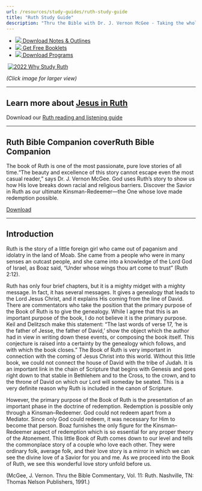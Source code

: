 ```yaml
---
url: /resources/study-guides/ruth-study-guide
title: "Ruth Study Guide"
description: "Thru the Bible with Dr. J. Vernon McGee - Taking the whole Word to the whole world"
---
```





* [*![](http://ttb.org/img/icon-download.png)* Download Notes & Outlines](/docs/default-source/notes-and-outlines_2022/no9_ruth.pdf?sfvrsn=d95d1816_2 "download notes")
* [*![](http://ttb.org/img/icon-document.png)* Get Free Booklets](/resources/electronic-booklets "get free booklets")
* [*![](http://ttb.org/img/icon-youtube-sm.png)* Download Programs](/resources/free-5-year-series-downloads "Listen")







 [![2022 Why Study Ruth](/images/default-source/why-study/2022-why-study-ruth.jpg?sfvrsn=196c1816_0&MaxWidth=450&MaxHeight=&ScaleUp=false&Quality=High&Method=ResizeFitToAreaArguments&Signature=7244CF646EABBE73AA122BC0200589A98FFB7CA4 "2022 Why Study Ruth")](/images/default-source/why-study/2022-why-study-ruth.jpg?sfvrsn=196c1816_0)  

*(Click image for larger view)*




---


## Learn more about [Jesus in Ruth](https://ttb.org/images/default-source/jesus-in/ttb_jesus-in-ruth62b04881-9334-4900-b4da-6a5b628221d2)
Download our [Ruth reading and listening guide](/docs/default-source/read-thru/ttb_read-thru-ruth.pdf?sfvrsn=646a1816_2 "reading and listening guide")




---


## Ruth Bible Companion coverRuth Bible Companion


The book of Ruth is one of the most passionate, pure love stories of all time.“The beauty and excellence of this story cannot escape even the most casual reader,” says Dr. J. Vernon McGee. God uses Ruth’s story to show us how His love breaks down racial and religious barriers. Discover the Savior in Ruth as our ultimate Kinsman-Redeemer—the One whose love made redemption possible.


[Download](/docs/default-source/booklets/ttb_ruth-bible-companion.pdf?sfvrsn=f77a1816_0 "Download")



---



## Introduction


Ruth is the story of a little foreign girl who came out of paganism and idolatry in the land of Moab. She came from a people who were in many senses an outcast people, and she came into a knowledge of the Lord God of Israel, as Boaz said, “Under whose wings thou art come to trust” (Ruth 2:12).


Ruth has only four brief chapters, but it is a mighty midget with a mighty message. In fact, it has several messages. It gives a genealogy that leads to the Lord Jesus Christ, and it explains His coming from the line of David. There are commentators who take the position that the primary purpose of the Book of Ruth is to give the genealogy. While I agree that this is an important purpose of the book, I do not believe it is the primary purpose. Keil and Delitzsch make this statement: “The last words of verse 17, ‘he is the father of Jesse, the father of David,’ show the object which the author had in view in writing down these events, or composing the book itself. This conjecture is raised into a certainty by the genealogy which follows, and with which the book closes.” The Book of Ruth is very important in connection with the coming of Jesus Christ into this world. Without this little book, we could not connect the house of David with the tribe of Judah. It is an important link in the chain of Scripture that begins with Genesis and goes right down to that stable in Bethlehem and to the Cross, to the crown, and to the throne of David on which our Lord will someday be seated. This is a very definite reason why Ruth is included in the canon of Scripture.  


However, the primary purpose of the Book of Ruth is the presentation of an important phase in the doctrine of redemption. Redemption is possible only through a Kinsman–Redeemer. God could not redeem apart from a Mediator. Since only God could redeem, it was necessary for Him to become that person. Boaz furnishes the only figure for the Kinsman–Redeemer aspect of redemption which is so essential for any proper theory of the Atonement. This little Book of Ruth comes down to our level and tells the commonplace story of a couple who love each other. They were ordinary folk, average folk, and their love story is a mirror in which we can see the divine love of a Savior for you and me. As we proceed into the Book of Ruth, we see this wonderful love story unfold before us.


(McGee, J. Vernon. Thru the Bible Commentary, Vol. 11: Ruth. Nashville, TN: Thomas Nelson Publishers, 1991.)










